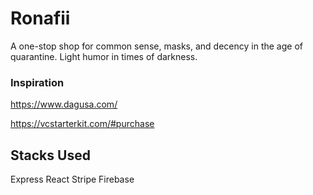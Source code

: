 # Ronafii

A one-stop shop for common sense, masks, and decency in the age of quarantine. Light humor in times of darkness.

### Inspiration

https://www.dagusa.com/

https://vcstarterkit.com/#purchase


## Stacks Used

Express
React
Stripe
Firebase
